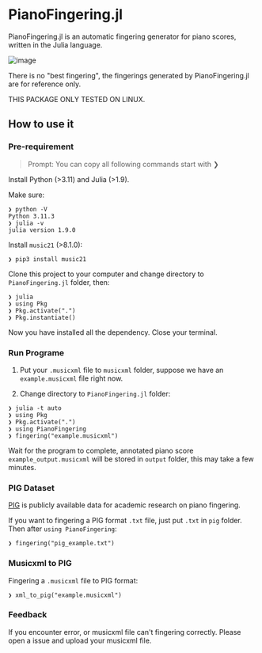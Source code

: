 # PianoFingering.jl

PianoFingering.jl is an automatic fingering generator for piano scores, written in the Julia language.

![image](./example.png)

There is no "best fingering", the fingerings generated by PianoFingering.jl are for reference only.

THIS PACKAGE ONLY TESTED ON LINUX.

## How to use it

### Pre-requirement

> Prompt: You can copy all following commands start with ❯ 

Install Python (>3.11) and Julia (>1.9). 

Make sure:

``` shell
❯ python -V
Python 3.11.3
❯ julia -v
julia version 1.9.0
```

Install `music21` (>8.1.0):

``` shell
❯ pip3 install music21
```

Clone this project to your computer and change directory to `PianoFingering.jl` folder, then:

``` shell
❯ julia
❯ using Pkg
❯ Pkg.activate(".")
❯ Pkg.instantiate()
```

Now you have installed all the dependency. Close your terminal.

### Run Programe

1. Put your `.musicxml` file to `musicxml` folder, suppose we have an `example.musicxml` file right now.

2. Change directory to `PianoFingering.jl` folder:

``` shell
❯ julia -t auto
❯ using Pkg
❯ Pkg.activate(".")
❯ using PianoFingering
❯ fingering("example.musicxml")
```

Wait for the program to complete, annotated piano score `example_output.musicxml` will be stored in `output` folder, this may take a few minutes.

### PIG Dataset

[PIG](https://beam.kisarazu.ac.jp/~saito/research/PianoFingeringDataset/) is publicly available data for academic research on piano fingering.

If you want to fingering a PIG format `.txt` file, just put `.txt` in `pig` folder. Then after `using PianoFingering`:

``` shell
❯ fingering("pig_example.txt")
```

### Musicxml to PIG

Fingering a `.musicxml` file to PIG format:
``` shell
❯ xml_to_pig("example.musicxml")
```

### Feedback

If you encounter error, or musicxml file can't fingering correctly. Please open a issue and upload your musicxml file.
